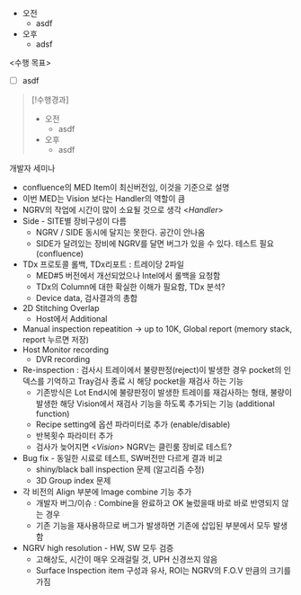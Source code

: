 - 오전
	- asdf
- 오후
	- adsf

<수행 목표>
- [ ] asdf

>[!수행경과]
>- 오전
>	- asdf
>- 오후
>	- asdf

개발자 세미나
- confluence의 MED Item이 최신버전임, 이것을 기준으로 설명
- 이번 MED는 Vision 보다는 Handler의 역할이 큼
- NGRV의 작업에 시간이 많이 소요될 것으로 생각
<*Handler*>
- Side - SITE별 장비구성이 다름
	- NGRV / SIDE 동시에 달지는 못한다. 공간이 안나옴
	- SIDE가 달려있는 장비에 NGRV를 달면 버그가 있을 수 있다. 테스트 필요 (confluence) 
- TDx 프로토콜 롤백, TDx리포트 : 트레이당 2파일
	- MED#5 버전에서 개선되었으나 Intel에서 롤백을 요청함 
	- TDx의 Column에 대한 확실한 이해가 필요함, TDx 분석?
	- Device data, 검사결과의 총합
- 2D Stitching Overlap
	- Host에서 Additional 
- Manual inspection repeatition -> up to 10K, Global report (memory stack, report 누르면 저장)
- Host Monitor recording
	- DVR recording
- Re-inspection : 검사시 트레이에서 불량판정(reject)이 발생한 경우 pocket의 인덱스를 기억하고 Tray검사 종료 시 해당 pocket을 재검사 하는 기능
	- 기존방식은 Lot End시에 불량판정이 발생한 트레이를 재검사하는 형태, 불량이 발생한 해당 Vision에서 재검사 기능을 하도록 추가되는 기능 (additional function)
	- Recipe setting에 옵션 파라미터로 추가 (enable/disable)
	- 반복횟수 파라미터 추가
	- 검사가 늦어지면 
<*Vision*> NGRV는 클린룸 장비로 테스트?
- Bug fix - 동일한 시료로 테스트, SW버전만 다르게 결과 비교
	- shiny/black ball inspection 문제 (알고리즘 수정)
	- 3D Group index 문제
- 각 비전의 Align 부분에 Image combine 기능 추가
	- 개발자 버그/이슈 : Combine을 완료하고 OK 눌렀을때 바로 바로 반영되지 않는 경우
	- 기존 기능을 재사용하므로 버그가 발생하면 기존에 삽입된 부분에서 모두 발생함
- NGRV high resolution - HW, SW 모두 검증
	- 고해상도, 시간이 매우 오래걸릴 것, UPH 신경쓰지 않음
	- Surface Inspection item 구성과 유사, ROI는 NGRV의 F.O.V 만큼의 크기를 가짐
